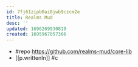 ```yaml
---
id: 7fj61zipb0ai8jwb9czcm2e
title: Realms Mud
desc: ''
updated: 1696269930819
created: 1695967057366
---
```


- #repo https://github.com/realms-mud/core-lib
- [[p.writtenIn]] #c